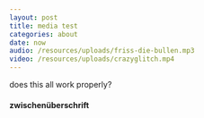 ```yaml
---
layout: post
title: media test
categories: about
date: now
audio: /resources/uploads/friss-die-bullen.mp3
video: /resources/uploads/crazyglitch.mp4
---
```

does this all work properly?

#### zwischenüberschrift
